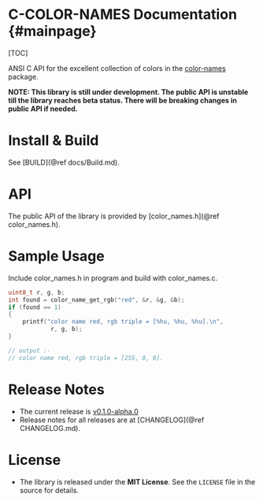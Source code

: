 # C-COLOR-NAMES Documentation           {#mainpage}

[TOC]

ANSI C API for the excellent collection of colors in the
[color-names](https://github.com/meodai/color-names) package.

**NOTE: This library is still under development. The public API is unstable 
till the library reaches beta status. There will be breaking changes in public 
API if needed.**


# Install & Build

See [BUILD](@ref docs/Build.md).

# API
The public API of the library is provided by 
[color_names.h](@ref color_names.h).

# Sample Usage
Include color_names.h in program and build with color_names.c.

```c
uint8_t r, g, b;
int found = color_name_get_rgb("red", &r, &g, &b);
if (found == 1)
{
    printf("color name red, rgb triple = [%hu, %hu, %hu].\n",
            r, g, b);
}

// output :-
// color name red, rgb triple = [255, 0, 0].
```

# Release Notes
* The current release is 
  [v0.1.0-alpha.0](https://github.com/abhishekmishra/c-color-names/releases/tag/v0.1.0-alpha.0)
* Release notes for all releases are at [CHANGELOG](@ref CHANGELOG.md).

# License
* The library is released under the __MIT License__. See the `LICENSE` file
  in the source for details.